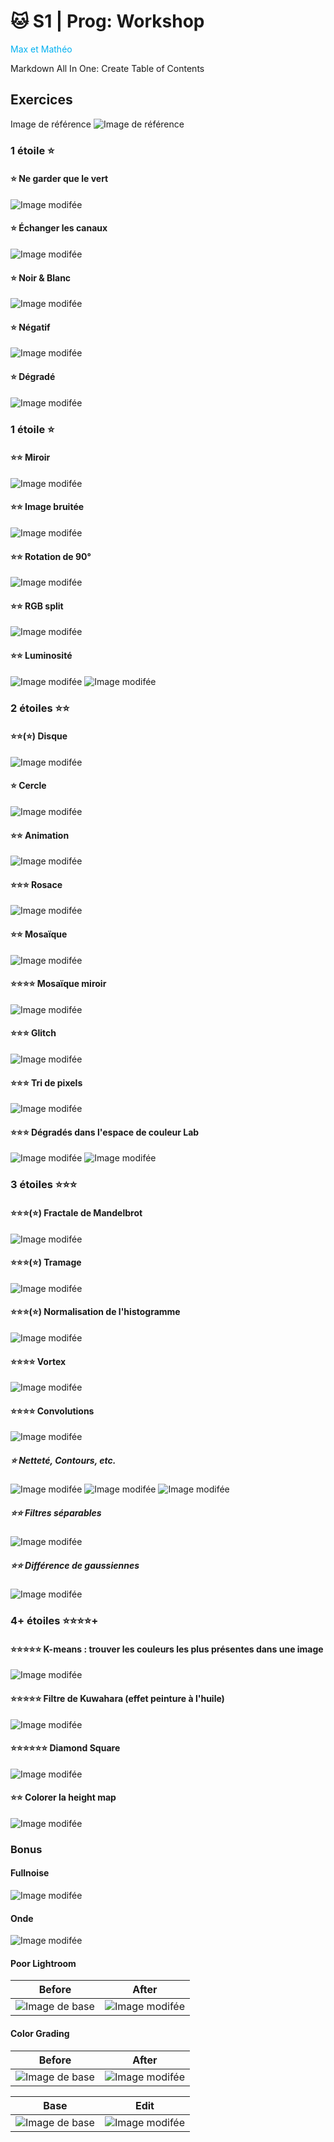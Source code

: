 # 🐱 S1 | Prog: Workshop

<font color="#00b0f0">Max et Mathéo</font>

Markdown All In One: Create Table of Contents

## Exercices

Image de référence
![Image de référence](/output/00-base.png "Image")

### 1 étoile ⭐ 
#### ⭐ Ne garder que le vert
![Image modifée](/output/01-ne-garder-que-le-vert.png "Image")
#### ⭐ Échanger les canaux
![Image modifée](/output/02-echanger-les-cannaux.png "Image")
#### ⭐ Noir & Blanc
![Image modifée](/output/03-noir-et-blanc.png "Image")
#### ⭐ Négatif
![Image modifée](/output/04-negatif.png "Image")
#### ⭐ Dégradé
![Image modifée](/output/05-degrade.png "Image")

### 1 étoile ⭐ 
#### ⭐⭐ Miroir
![Image modifée](/output/06-miroir.png "Image")
#### ⭐⭐ Image bruitée
![Image modifée](/output/07-image-bruitee.png "Image")
#### ⭐⭐ Rotation de 90°
![Image modifée](/output/08-rotation-de-90.png "Image")
#### ⭐⭐ RGB split
![Image modifée](/output/09-rgb-split.png "Image")
#### ⭐⭐ Luminosité
![Image modifée](/output/10-1-luminosite-claire.png "Image")
![Image modifée](/output/10-2-luminosite-sombre.png "Image")

### 2 étoiles ⭐⭐
#### ⭐⭐(⭐) Disque
![Image modifée](/output/11-disque.png "Image")
#### ⭐ Cercle
![Image modifée](/output/12-cercle.png "Image")
#### ⭐⭐ Animation
![Image modifée](/output/13-animation.gif "Image")
#### ⭐⭐⭐ Rosace
![Image modifée](/output/14-rosace.png "Image")
#### ⭐⭐ Mosaïque
![Image modifée](/output/15-mosaique.png "Image")
#### ⭐⭐⭐⭐ Mosaïque miroir
![Image modifée](/output/16-mosaique-miroir.png "Image")
#### ⭐⭐⭐ Glitch
![Image modifée](/output/17-glitch.png "Image")
#### ⭐⭐⭐ Tri de pixels
![Image modifée](/output/18-tri-de-pixels.png "Image")
#### ⭐⭐⭐ Dégradés dans l'espace de couleur Lab
![Image modifée](/output/19-degrade-couleur-srgb.png "Image")
![Image modifée](/output/19-degrade-couleur-oklbab.png "Image")

### 3 étoiles ⭐⭐⭐
#### ⭐⭐⭐(⭐) Fractale de Mandelbrot
![Image modifée](/output/20-fractale-de-mandelbrot.png "Image")
#### ⭐⭐⭐(⭐) Tramage
![Image modifée](/output/21-trammage.png "Image")
#### ⭐⭐⭐(⭐) Normalisation de l'histogramme
![Image modifée](/output/22-normalisation-historigramme.jpg "Image")
#### ⭐⭐⭐⭐ Vortex
![Image modifée](/output/23-vortex.png "Image")
#### ⭐⭐⭐⭐ Convolutions
![Image modifée](/output/24-1-convolutions-box-blur.png "Image")
##### ⭐ Netteté, Contours, etc.
![Image modifée](/output/24-2-convolutions-emboss.png "Image")
![Image modifée](/output/24-3-convolutions-outline.png "Image")
![Image modifée](/output/24-4-convolutions-sharpen.png "Image")
##### ⭐⭐ Filtres séparables
![Image modifée](/output/24-5-filtres-separables-box-blur.png "Image")
##### ⭐⭐ Différence de gaussiennes
![Image modifée](/output/ "Image")

### 4+ étoiles ⭐⭐⭐⭐+
#### ⭐⭐⭐⭐⭐ K-means : trouver les couleurs les plus présentes dans une image
![Image modifée](/output/25-k-means.png "Image")
#### ⭐⭐⭐⭐⭐ Filtre de Kuwahara (effet peinture à l'huile)
![Image modifée](/output "Image")
#### ⭐⭐⭐⭐⭐⭐ Diamond Square
![Image modifée](/output "Image")
#### ⭐⭐ Colorer la height map
![Image modifée](/output "Image")

### Bonus
#### Fullnoise
![Image modifée](/output/28-fullnoise.png "Image")
#### Onde
![Image modifée](/output/29-cercle-onde.png "Image")
#### Poor Lightroom
|Before|After|
|--|--|
|![Image de base](/images/doggo.jpg "Image")|![Image modifée](/output/30-poor-lightroom.png "Image")|
#### Color Grading
|Before|After|
|--|--|
|![Image de base](/images/doggo.jpg "Image")|![Image modifée](/output/31-color-grading.png "Image")|

|Base|Edit|
|--|--|
|![Image de base](/images/ "Image")|![Image modifée](/output "Image")|

